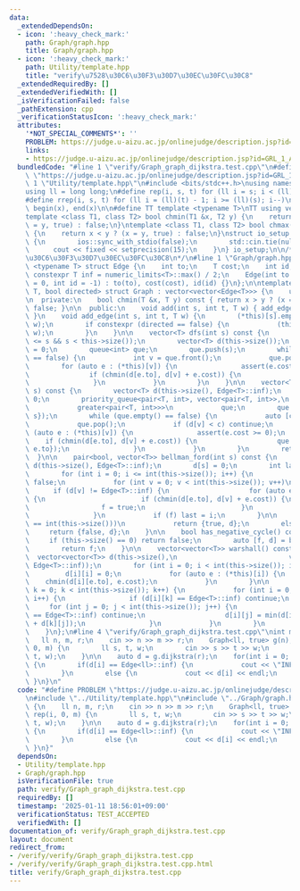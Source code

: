 ```yaml
---
data:
  _extendedDependsOn:
  - icon: ':heavy_check_mark:'
    path: Graph/graph.hpp
    title: Graph/graph.hpp
  - icon: ':heavy_check_mark:'
    path: Utility/template.hpp
    title: "verify\u7528\u30C6\u30F3\u30D7\u30EC\u30FC\u30C8"
  _extendedRequiredBy: []
  _extendedVerifiedWith: []
  _isVerificationFailed: false
  _pathExtension: cpp
  _verificationStatusIcon: ':heavy_check_mark:'
  attributes:
    '*NOT_SPECIAL_COMMENTS*': ''
    PROBLEM: https://judge.u-aizu.ac.jp/onlinejudge/description.jsp?id=GRL_1_A
    links:
    - https://judge.u-aizu.ac.jp/onlinejudge/description.jsp?id=GRL_1_A
  bundledCode: "#line 1 \"verify/Graph_graph_dijkstra.test.cpp\"\n#define PROBLEM\
    \ \"https://judge.u-aizu.ac.jp/onlinejudge/description.jsp?id=GRL_1_A\"\n#line\
    \ 1 \"Utility/template.hpp\"\n#include <bits/stdc++.h>\nusing namespace std;\n\
    using ll = long long;\n#define rep(i, s, t) for (ll i = s; i < (ll)(t); i++)\n\
    #define rrep(i, s, t) for (ll i = (ll)(t) - 1; i >= (ll)(s); i--)\n#define all(x)\
    \ begin(x), end(x)\n\n#define TT template <typename T>\nTT using vec = vector<T>;\n\
    template <class T1, class T2> bool chmin(T1 &x, T2 y) {\n    return x > y ? (x\
    \ = y, true) : false;\n}\ntemplate <class T1, class T2> bool chmax(T1 &x, T2 y)\
    \ {\n    return x < y ? (x = y, true) : false;\n}\nstruct io_setup {\n    io_setup()\
    \ {\n        ios::sync_with_stdio(false);\n        std::cin.tie(nullptr);\n  \
    \      cout << fixed << setprecision(15);\n    }\n} io_setup;\n\n/*\n@brief verify\u7528\
    \u30C6\u30F3\u30D7\u30EC\u30FC\u30C8\n*/\n#line 1 \"Graph/graph.hpp\"\ntemplate\
    \ <typename T> struct Edge {\n    int to;\n    T cost;\n    int id;\n    static\
    \ constexpr T inf = numeric_limits<T>::max() / 2;\n    Edge(int to = 0, T cost\
    \ = 0, int id = -1) : to(to), cost(cost), id(id) {}\n};\n\ntemplate <typename\
    \ T, bool directed> struct Graph : vector<vector<Edge<T>>> {\n    using vector<vector<Edge<T>>>::vector;\n\
    \n  private:\n    bool chmin(T &x, T y) const { return x > y ? (x = y, true) :\
    \ false; }\n\n  public:\n    void add(int s, int t, T w) { add_edge(s, t, w);\
    \ }\n    void add_edge(int s, int t, T w) {\n        (*this)[s].emplace_back(t,\
    \ w);\n        if constexpr (directed == false) {\n            (this)[t].emplace_back(s,\
    \ w);\n        }\n    }\n\n    vector<T> dfs(int s) const {\n        assert(0\
    \ <= s && s < this->size());\n        vector<T> d(this->size());\n        d[s]\
    \ = 0;\n        queue<int> que;\n        que.push(s);\n        while (que.empty()\
    \ == false) {\n            int v = que.front();\n            que.pop();\n    \
    \        for (auto e : (*this)[v]) {\n                assert(e.cost == 1);\n \
    \               if (chmin(d[e.to], d[v] + e.cost)) {\n                    que.push(e.to);\n\
    \                }\n            }\n        }\n    }\n\n    vector<T> dijkstra(int\
    \ s) const {\n        vector<T> d(this->size(), Edge<T>::inf);\n        d[s] =\
    \ 0;\n        priority_queue<pair<T, int>, vector<pair<T, int>>,\n           \
    \            greater<pair<T, int>>>\n            que;\n        que.push({d[s],\
    \ s});\n        while (que.empty() == false) {\n            auto [c, v] = que.top();\n\
    \            que.pop();\n            if (d[v] < c) continue;\n            for\
    \ (auto e : (*this)[v]) {\n                assert(e.cost >= 0);\n            \
    \    if (chmin(d[e.to], d[v] + e.cost)) {\n                    que.push({d[e.to],\
    \ e.to});\n                }\n            }\n        }\n        return d;\n  \
    \  }\n\n    pair<bool, vector<T>> bellman_ford(int s) const {\n        vector<T>\
    \ d(this->size(), Edge<T>::inf);\n        d[s] = 0;\n        int last = -1;\n\
    \        for (int i = 0; i <= int(this->size()); i++) {\n            bool f =\
    \ false;\n            for (int v = 0; v < int(this->size()); v++)\n          \
    \      if (d[v] != Edge<T>::inf) {\n                    for (auto e : (*this)[v])\
    \ {\n                        if (chmin(d[e.to], d[v] + e.cost)) {\n          \
    \                  f = true;\n                        }\n                    }\n\
    \                }\n            if (f) last = i;\n        }\n\n        if (last\
    \ == int(this->size()))\n            return {true, d};\n        else\n       \
    \     return {false, d};\n    }\n\n    bool has_negative_cycle() const {\n   \
    \     if (this->size() == 0) return false;\n        auto [f, d] = bellman_ford(0);\n\
    \        return f;\n    }\n\n    vector<vector<T>> warshall() const {\n      \
    \  vector<vector<T>> d(this->size(),\n                            vector<T>(this->size(),\
    \ Edge<T>::inf));\n        for (int i = 0; i < int(this->size()); i++) {\n   \
    \         d[i][i] = 0;\n            for (auto e : (*this)[i]) {\n            \
    \    chmin(d[i][e.to], e.cost);\n            }\n        }\n\n        for (int\
    \ k = 0; k < int(this->size()); k++) {\n            for (int i = 0; i < int(this->size());\
    \ i++) {\n                if (d[i][k] == Edge<T>::inf) continue;\n           \
    \     for (int j = 0; j < int(this->size()); j++) {\n                    if (d[k][j]\
    \ == Edge<T>::inf) continue;\n                    d[i][j] = min(d[i][j], d[i][k]\
    \ + d[k][j]);\n                }\n            }\n        }\n        return d;\n\
    \    }\n};\n#line 4 \"verify/Graph_graph_dijkstra.test.cpp\"\nint main() {\n \
    \   ll n, m, r;\n    cin >> n >> m >> r;\n    Graph<ll, true> g(n);\n    rep(i,\
    \ 0, m) {\n        ll s, t, w;\n        cin >> s >> t >> w;\n        g.add(s,\
    \ t, w);\n    }\n\n    auto d = g.dijkstra(r);\n    for(int i = 0; i < n; i++)\
    \ {\n        if(d[i] == Edge<ll>::inf) {\n            cout << \"INF\" << endl;\n\
    \        }\n        else {\n            cout << d[i] << endl;\n        }\n   \
    \ }\n}\n"
  code: "#define PROBLEM \"https://judge.u-aizu.ac.jp/onlinejudge/description.jsp?id=GRL_1_A\"\
    \n#include \"../Utility/template.hpp\"\n#include \"../Graph/graph.hpp\"\nint main()\
    \ {\n    ll n, m, r;\n    cin >> n >> m >> r;\n    Graph<ll, true> g(n);\n   \
    \ rep(i, 0, m) {\n        ll s, t, w;\n        cin >> s >> t >> w;\n        g.add(s,\
    \ t, w);\n    }\n\n    auto d = g.dijkstra(r);\n    for(int i = 0; i < n; i++)\
    \ {\n        if(d[i] == Edge<ll>::inf) {\n            cout << \"INF\" << endl;\n\
    \        }\n        else {\n            cout << d[i] << endl;\n        }\n   \
    \ }\n}"
  dependsOn:
  - Utility/template.hpp
  - Graph/graph.hpp
  isVerificationFile: true
  path: verify/Graph_graph_dijkstra.test.cpp
  requiredBy: []
  timestamp: '2025-01-11 18:56:01+09:00'
  verificationStatus: TEST_ACCEPTED
  verifiedWith: []
documentation_of: verify/Graph_graph_dijkstra.test.cpp
layout: document
redirect_from:
- /verify/verify/Graph_graph_dijkstra.test.cpp
- /verify/verify/Graph_graph_dijkstra.test.cpp.html
title: verify/Graph_graph_dijkstra.test.cpp
---
```

